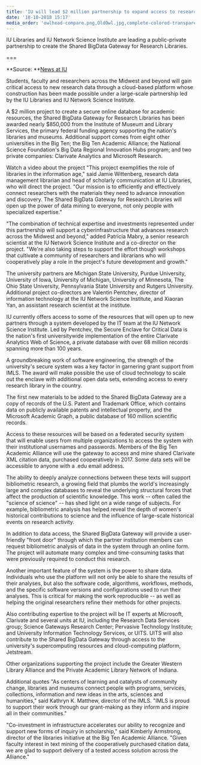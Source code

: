 ```yaml
---
title: 'IU will lead $2 million partnership to expand access to research data'
date: '18-10-2018 15:17'
media_order: 'owlhead-compare.png,OldOwl.jpg,complete-colored-transparent.png'
---
```


IU Libraries and IU Network Science Institute are leading a public-private partnership to create the Shared BigData Gateway for Research Libraries.

===

**Source: **[News at IU](https://news.iu.edu/stories/2018/10/iu/releases/18-shared-bigdata-gateway-for-research-networks.html?fbclid=IwAR0pCD-goSa8AXLx1Fny_ai6fpT-RZCzltOLYxBQz57wy94YrHqSoVBRU98) 

Students, faculty and researchers across the Midwest and beyond will gain critical access to new research data through a cloud-based platform whose construction has been made possible under a large-scale partnership led by the IU Libraries and IU Network Science Institute.

A $2 million project to create a secure online database for academic resources, the Shared BigData Gateway for Research Libraries has been awarded nearly $850,000 from the Institute of Museum and Library Services, the primary federal funding agency supporting the nation's libraries and museums. Additional support comes from eight other universities in the Big Ten; the Big Ten Academic Alliance; the National Science Foundation's Big Data Regional Innovation Hubs program; and two private companies: Clarivate Analytics and Microsoft Research.

Watch a video about the project
"This project exemplifies the role of libraries in the information age," said Jamie Wittenberg, research data management librarian and head of scholarly communication at IU Libraries, who will direct the project. "Our mission is to efficiently and effectively connect researchers with the materials they need to advance innovation and discovery. The Shared BigData Gateway for Research Libraries will open up the power of data mining to everyone, not only people with specialized expertise."

"The combination of technical expertise and investments represented under this partnership will support a cyberinfrastructure that advances research across the Midwest and beyond," added Patricia Mabry, a senior research scientist at the IU Network Science Institute and a co-director on the project. "We're also taking steps to support the effort though workshops that cultivate a community of researchers and librarians who will cooperatively play a role in the project's future development and growth."

The university partners are Michigan State University, Purdue University, University of Iowa, University of Michigan, University of Minnesota, The Ohio State University, Pennsylvania State University and Rutgers University. Additional project co-directors are Valentin Pentchev, director of information technology at the IU Network Science Institute, and Xiaoran Yan, an assistant research scientist at the institute.

IU currently offers access to some of the resources that will open up to new partners through a system developed by the IT team at the IU Network Science Institute. Led by Pentchev, the Secure Enclave for Critical Data is the nation's first universitywide implementation of the entire Clarivate Analytics Web of Science, a private database with over 68 million records spanning more than 100 years.

A groundbreaking work of software engineering, the strength of the university's secure system was a key factor in garnering grant support from IMLS. The award will make possible the use of cloud technology to scale out the enclave with additional open data sets, extending access to every research library in the country.

The first new materials to be added to the Shared BigData Gateway are a copy of records of the U.S. Patent and Trademark Office, which contains data on publicly available patents and intellectual property, and the Microsoft Academic Graph, a public database of 160 million scientific records.

Access to these resources will be based on a federated security system that will enable users from multiple organizations to access the system with their institutional usernames and passwords. Members of the Big Ten Academic Alliance will use the gateway to access and mine shared Clarivate XML citation data, purchased cooperatively in 2017. Some data sets will be accessible to anyone with a .edu email address. 

The ability to deeply analyze connections between these texts will support bibliometric research, a growing field that plumbs the world's increasingly large and complex databases to reveal the underlying structural forces that affect the production of scientific knowledge. This work -- often called the "science of science" -- has shed light on a wide range of subjects. For example, bibliometric analysis has helped reveal the depth of women's historical contributions to science and the influence of large-scale historical events on research activity.

In addition to data access, the Shared BigData Gateway will provide a user-friendly "front door" through which the partner institution members can request bibliometric analysis of data in the system through an online form. The project will automate many complex and time-consuming tasks that were previously required to conduct this research.

Another important feature of the system is the power to share data. Individuals who use the platform will not only be able to share the results of their analyses, but also the software code, algorithms, workflows, methods, and the specific software versions and configurations used to run their analyses. This is critical for making the work reproducible -- as well as helping the original researchers refine their methods for other projects.

Also contributing expertise to the project will be IT experts at Microsoft, Clarivate and several units at IU, including the Research Data Services group; Science Gateways Research Center; Pervasive Technology Institute; and University Information Technology Services, or UITS. UITS will also contribute to the Shared BigData Gateway through access to the university's supercomputing resources and cloud-computing platform, Jetstream.

Other organizations supporting the project include the Greater Western Library Alliance and the Private Academic Library Network of Indiana.

Additional quotes
"As centers of learning and catalysts of community change, libraries and museums connect people with programs, services, collections, information and new ideas in the arts, sciences and humanities," said Kathryn K. Matthew, director of the IMLS. "IMLS is proud to support their work through our grant-making as they inform and inspire all in their communities."

"Co-investment in infrastructure accelerates our ability to recognize and support new forms of inquiry in scholarship," said Kimberly Armstrong, director of the libraries initiative at the Big Ten Academic Alliance. "Given faculty interest in text mining of the cooperatively purchased citation data, we are glad to support delivery of a tested access solution across the Alliance."